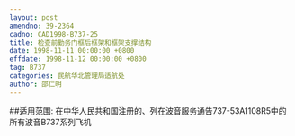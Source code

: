 ```yaml
---
layout: post
amendno: 39-2364
cadno: CAD1998-B737-25
title: 检查前勤务门框后框架和框架支撑结构
date: 1998-11-11 00:00:00 +0800
effdate: 1998-11-12 00:00:00 +0800
tag: B737
categories: 民航华北管理局适航处
author: 邵仁明
---
```


##适用范围:
在中华人民共和国注册的、列在波音服务通告737-53A1108R5中的所有波音B737系列飞机

